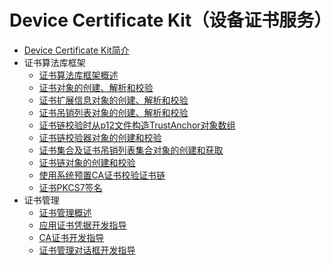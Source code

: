 # Device Certificate Kit（设备证书服务）

- [Device Certificate Kit简介](device-certificate-kit-intro.md)
- 证书算法库框架<!--certificate-framework-->
  - [证书算法库框架概述](certificate-framework-overview.md)
  - [证书对象的创建、解析和校验](create-parse-verify-cert-object.md)
  - [证书扩展信息对象的创建、解析和校验](create-parse-verify-certextension-object.md)
  - [证书吊销列表对象的创建、解析和校验](create-parse-verify-crl-object.md)
  - [证书链校验时从p12文件构造TrustAnchor对象数组](create-trustanchor-from-p12.md)
  - [证书链校验器对象的创建和校验](create-verify-cerchainvalidator-object.md)
  - [证书集合及证书吊销列表集合对象的创建和获取](create-get-cert-crl-object.md)
  - [证书链对象的创建和校验](create-verify-certchain-object.md)
  - [使用系统预置CA证书校验证书链](verify-certchain-by-systemca.md)
  - [证书PKCS7签名](create-pkcs7-sign-object.md)
- 证书管理<!--certmanager-->
  - [证书管理概述](certManager-overview.md)
  - [应用证书凭据开发指导](certManager-private-credential-guidelines.md)
  - [CA证书开发指导](certManager-ca-certs-guidelines.md)
  - [证书管理对话框开发指导](certManagerDialog-guidelines.md)
